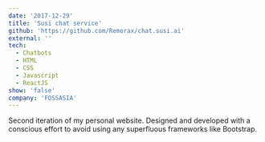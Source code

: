 ```yaml
---
date: '2017-12-29'
title: 'Susi chat service'
github: 'https://github.com/Remorax/chat.susi.ai'
external: ''
tech:
  - Chatbots
  - HTML
  - CSS
  - Javascript
  - ReactJS
show: 'false'
company: 'FOSSASIA'
---
```


Second iteration of my personal website. Designed and developed with a conscious effort to avoid using any superfluous frameworks like Bootstrap.
